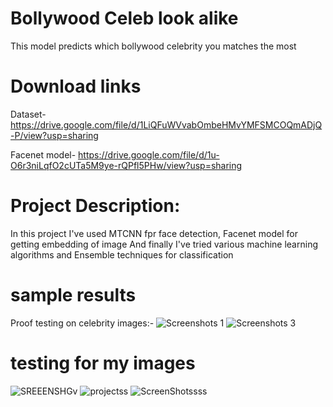 # Bollywood Celeb look alike
This model predicts which bollywood celebrity you matches the most
# Download links
Dataset- https://drive.google.com/file/d/1LiQFuWVvabOmbeHMvYMFSMCOQmADjQ-P/view?usp=sharing

Facenet model- https://drive.google.com/file/d/1u-O6r3niLqfO2cUTa5M9ye-rQPfl5PHw/view?usp=sharing
# Project Description:
In this project I've used MTCNN fpr face detection,
Facenet model for getting embedding of image
And finally I've tried various machine learning algorithms and Ensemble techniques for classification

# sample results
Proof testing on celebrity images:-
![Screenshots 1](https://user-images.githubusercontent.com/66169287/91632053-d3efe980-e9fb-11ea-81aa-98b6fa6663a1.png)
![Screenshots 3](https://user-images.githubusercontent.com/66169287/91632135-760fd180-e9fc-11ea-9e59-7dc967febcb2.png)

# testing for my images
![SREEENSHGv](https://user-images.githubusercontent.com/66169287/91632044-c5093700-e9fb-11ea-9032-3c0e5888a26b.png)
![projectss](https://user-images.githubusercontent.com/66169287/91632050-cf2b3580-e9fb-11ea-9526-d4750bf92190.png)
![ScreenShotssss](https://user-images.githubusercontent.com/66169287/91632041-bfabec80-e9fb-11ea-816f-2e3556abc2cb.png)
